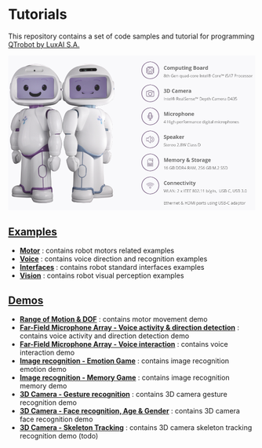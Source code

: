 # Tutorials
This repository contains a set of code samples and tutorial for programming [QTrobot by LuxAI S.A.](http://luxai.com/qtrobot-for-research/#hardware)

![QTrobot](doc/qtrobot.png)



[**Examples**](examples/)
---
* [**Motor**](examples/#Motor) : contains robot motors related examples
* [**Voice**](examples/#Voice) : contains voice direction and recognition examples
* [**Interfaces**](examples/#Interfaces) : contains robot standard interfaces examples   
* [**Vision**](examples/#Vision) : contains robot visual perception examples


[**Demos**](demos/)
---
* [**Range of Motion & DOF**](demos/qt_range_of_motion/) : contains motor movement demo
* [**Far-Field Microphone Array - Voice activity & direction detection**](demos/qt_microphone_detection/) : contains voice activity and direction detection demo
* [**Far-Field Microphone Array - Voice interaction**](demos/qt_microphone_interaction/) : contains voice interaction demo
* [**Image recognition - Emotion Game**](demos/qt_emotion_game/) : contains image recognition emotion demo   
* [**Image recognition - Memory Game**](demos/qt_memory_game/) : contains image recognition memory demo   
* [**3D Camera - Gesture recognition**](demos/qt_gesture_recognition/) : contains 3D camera gesture recognition demo
* [**3D Camera - Face recognition, Age & Gender**](demos/qt_face_recognition/) : contains 3D camera face recognition demo
* [**3D Camera - Skeleton Tracking**](demos/) : contains 3D camera skeleton tracking recognition demo (todo)
